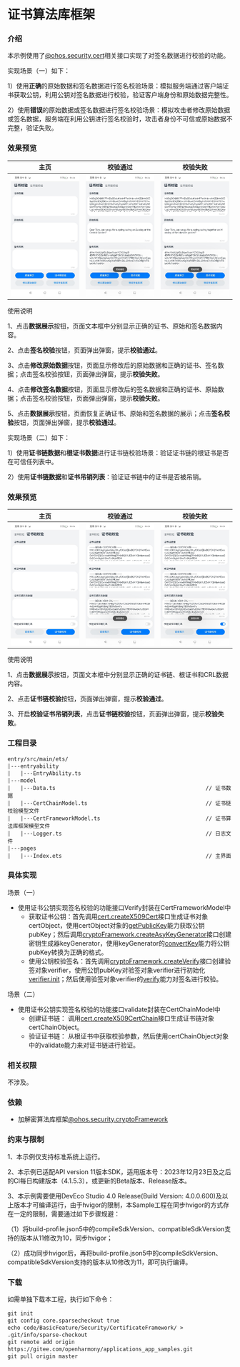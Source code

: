 # 证书算法库框架

### 介绍

本示例使用了[@ohos.security.cert](https://gitee.com/openharmony/docs/blob/master/zh-cn/application-dev/reference/apis/js-apis-cert.md)相关接口实现了对签名数据进行校验的功能。

实现场景（一）如下：

1）使用**正确**的原始数据和签名数据进行签名校验场景：模拟服务端通过客户端证书获取公钥，利用公钥对签名数据进行校验，验证客户端身份和原始数据完整性。

2）使用**错误**的原始数据或签名数据进行签名校验场景：模拟攻击者修改原始数据或签名数据，服务端在利用公钥进行签名校验时，攻击者身份不可信或原始数据不完整，验证失败。

### 效果预览

|   主页    |                   校验通过                   |             校验失败             |
|:-------:|:------------------------------------------:|:---------------------------------------:|
| ![](screenshots/device/index.jpeg) | ![](screenshots/device/verify_success.jpeg) | ![](screenshots/device/verify_fail.jpeg) |

使用说明

1、点击**数据展示**按钮，页面文本框中分别显示正确的证书、原始和签名数据内容。

2、点击**签名校验**按钮，页面弹出弹窗，提示**校验通过**。

3、点击**修改原始数据**按钮，页面显示修改后的原始数据和正确的证书、签名数据；点击签名校验按钮，页面弹出弹窗，提示**校验失败**。

4、点击**修改签名数据**按钮，页面显示修改后的签名数据和正确的证书、原始数据；点击签名校验按钮，页面弹出弹窗，提示**校验失败**。

5、点击**数据展示**按钮，页面恢复正确证书、原始和签名数据的展示；点击**签名校验**按钮，页面弹出弹窗，提示**校验通过**。

实现场景（二）如下：

1）使用**证书链数据**和**根证书数据**进行证书链校验场景：验证证书链的根证书是否在可信任列表中。

2）使用**证书链数据**和**证书吊销列表**：验证证书链中的证书是否被吊销。

### 效果预览

|                    主页                    |                    校验通过                    |                校验失败                |
|:----------------------------------------:|:------------------------------------------:|:----------------------------------:|
| ![](screenshots/device/chain_index.jpeg) | ![](screenshots/device/chain_success.jpeg) | ![](screenshots/device/chain_fail.jpeg) |

使用说明

1、点击**数据展示**按钮，页面文本框中分别显示正确的证书链、根证书和CRL数据内容。

2、点击**证书链校验**按钮，页面弹出弹窗，提示**校验通过**。

3、开启**校验证书吊销列表**，点击**证书链校验**按钮，页面弹出弹窗，提示**校验失败**。


### 工程目录

```
entry/src/main/ets/
|---entryability
|   |---EntryAbility.ts       
|---model
|   |---Data.ts                                               // 证书数据
|   |---CertChainModel.ts                                     // 证书链校验模型文件
|   |---CertFrameworkModel.ts                                 // 证书算法库框架模型文件
|   |---Logger.ts                                             // 日志文件
|---pages
|   |---Index.ets                                             // 主界面
```

### 具体实现

场景（一）
* 使用证书公钥实现签名校验的功能接口Verify封装在CertFrameworkModel中
    * 获取证书公钥：首先调用[cert.createX509Cert](https://gitee.com/openharmony/docs/blob/master/zh-cn/application-dev/reference/apis/js-apis-cert.md#cryptocertcreatex509cert)接口生成证书对象certObject，使用certObject对象的[getPublicKey](https://gitee.com/openharmony/docs/blob/master/zh-cn/application-dev/reference/apis/js-apis-cert.md#getpublickey)能力获取公钥pubKey；然后调用[cryptoFramework.createAsyKeyGenerator](https://gitee.com/openharmony/docs/blob/master/zh-cn/application-dev/reference/apis/js-apis-cryptoFramework.md#cryptoframeworkcreateasykeygenerator)接口创建密钥生成器keyGenerator，使用keyGenerator的[convertKey](https://gitee.com/openharmony/docs/blob/master/zh-cn/application-dev/reference/apis/js-apis-cryptoFramework.md#convertkey-1)能力将公钥pubKey转换为正确的格式。
    * 使用公钥校验签名：首先调用[cryptoFramework.createVerify](https://gitee.com/openharmony/docs/blob/master/zh-cn/application-dev/reference/apis/js-apis-cryptoFramework.md#cryptoframeworkcreateverify)接口创建验签对象verifier，使用公钥pubKey对验签对象verifier进行初始化[verifier.init](https://gitee.com/openharmony/docs/blob/master/zh-cn/application-dev/reference/apis/js-apis-cryptoFramework.md#init-6)；然后使用验签对象verifier的[verify](https://gitee.com/openharmony/docs/blob/master/zh-cn/application-dev/reference/apis/js-apis-cryptoFramework.md#verify-1)能力对签名进行校验。

场景（二）
* 使用证书公钥实现签名校验的功能接口validate封装在CertChainModel中
  * 创建证书链： 调用[cert.createX509CertChain](https://gitee.com/openharmony/docs/blob/master/zh-cn/application-dev/reference/apis/js-apis-cert.md)接口生成证书链对象certChainObject。
  * 验证证书链： 从根证书中获取校验参数，然后使用certChainObject对象中的validate能力来对证书链进行验证。

### 相关权限

不涉及。

### 依赖

* 加解密算法库框架[@ohos.security.cryptoFramework](https://gitee.com/openharmony/docs/blob/master/zh-cn/application-dev/reference/apis/js-apis-cryptoFramework.md#ohossecuritycryptoframework-%E5%8A%A0%E8%A7%A3%E5%AF%86%E7%AE%97%E6%B3%95%E5%BA%93%E6%A1%86%E6%9E%B6)

### 约束与限制

1、本示例仅支持标准系统上运行。

2、本示例已适配API version 11版本SDK，适用版本号：2023年12月23日及之后的CI每日构建版本（4.1.5.3），或更新的Beta版本、Release版本。

3、本示例需要使用DevEco Studio 4.0 Release(Build Version: 4.0.0.600)及以上版本才可编译运行，由于hvigor的限制，本Sample工程在同步hvigor的方式存在一定的限制，需要通过如下步骤规避：

（1）将build-profile.json5中的compileSdkVersion、compatibleSdkVersion支持的版本从11修改为10，同步hvigor；

（2）成功同步hvigor后，再将build-profile.json5中的compileSdkVersion、compatibleSdkVersion支持的版本从10修改为11，即可执行编译。

### 下载

 如需单独下载本工程，执行如下命令： 

```
git init
git config core.sparsecheckout true
echo code/BasicFeature/Security/CertificateFramework/ > .git/info/sparse-checkout
git remote add origin https://gitee.com/openharmony/applications_app_samples.git
git pull origin master
```

